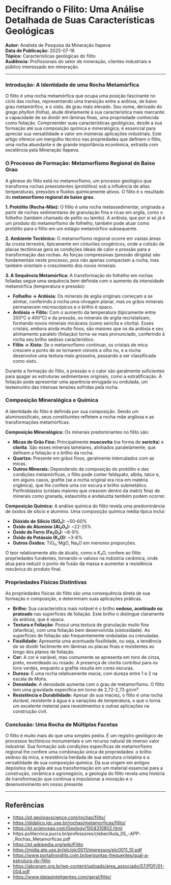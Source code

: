 # Decifrando o Filito: Uma Análise Detalhada de Suas Características Geológicas

**Autor:** Analista de Pesquisa da Mineração Itapeva  
**Data de Publicação:** 2025-07-16  
**Tópico:** Características geológicas do filito  
**Audiência:** Profissionais do setor de mineração, clientes industriais e público interessado em mineração.

---

### Introdução: A Identidade de uma Rocha Metamórfica

O filito é uma rocha metamórfica que ocupa uma posição fascinante no ciclo das rochas, representando uma transição entre a ardósia, de baixo grau metamórfico, e o xisto, de grau mais elevado. Seu nome, derivado do grego *phyllon* (folha), alude diretamente à sua característica mais marcante: a capacidade de se dividir em lâminas finas, uma propriedade conhecida como foliação. Compreender suas características geológicas, desde a sua formação até sua composição química e mineralógica, é essencial para apreciar sua versatilidade e valor em inúmeras aplicações industriais. Este artigo oferece um mergulho técnico nas propriedades que definem o filito, uma rocha abundante e de grande importância econômica, extraída com excelência pela Mineração Itapeva.

### O Processo de Formação: Metamorfismo Regional de Baixo Grau

A gênese do filito está no metamorfismo, um processo geológico que transforma rochas preexistentes (protólitos) sob a influência de altas temperaturas, pressões e fluidos quimicamente ativos. O filito é o resultado do **metamorfismo regional de baixo grau**.

**1. Protólito (Rocha-Mãe):** O filito é uma rocha metassedimentar, originada a partir de rochas sedimentares de granulação fina e ricas em argila, como o folhelho (também chamado de pelito ou lamito). A ardósia, que por si só já é um produto do metamorfismo de folhelho, também pode atuar como protólito para o filito em um estágio metamórfico subsequente.

**2. Ambiente Tectônico:** O metamorfismo regional ocorre em vastas áreas da crosta terrestre, tipicamente em cinturões orogênicos, onde a colisão de placas tectônicas gera as condições ideais de calor e pressão para a transformação das rochas. As forças compressivas (pressão dirigida) são fundamentais neste processo, pois não apenas compactam a rocha, mas também orientam o crescimento dos novos minerais.

**3. A Sequência Metamórfica:** A transformação do folhelho em rochas foliadas segue uma sequência bem definida com o aumento da intensidade metamórfica (temperatura e pressão):
*   **Folhelho → Ardósia:** Os minerais de argila originais começam a se alinhar, conferindo à rocha uma clivagem planar, mas os grãos minerais permanecem microscópicos e o brilho é opaco.
*   **Ardósia → Filito:** Com o aumento da temperatura (tipicamente entre 200°C e 400°C) e da pressão, os minerais de argila recristalizam, formando novos minerais micáceos (como sericita e clorita). Esses cristais, embora ainda muito finos, são maiores que os da ardósia e seu alinhamento paralelo (foliação) torna-se mais pronunciado, conferindo à rocha seu brilho sedoso característico.
*   **Filito → Xisto:** Se o metamorfismo continuar, os cristais de mica crescem a ponto de se tornarem visíveis a olho nu, e a rocha desenvolve uma textura mais grosseira, passando a ser classificada como xisto.

Durante a formação do filito, a pressão e o calor são geralmente suficientes para apagar as estruturas sedimentares originais, como a estratificação. A foliação pode apresentar uma aparência enrugada ou ondulada, um testemunho das intensas tensões sofridas pela rocha.

### Composição Mineralógica e Química

A identidade do filito é definida por sua composição. Sendo um aluminossilicato, seus constituintes refletem a rocha-mãe argilosa e as transformações metamórficas.

**Composição Mineralógica:** Os minerais predominantes no filito são:
*   **Micas de Grão Fino:** Principalmente **muscovita** (na forma de **sericita**) e **clorita**. São esses minerais lamelares, alinhados paralelamente, que definem a foliação e o brilho da rocha.
*   **Quartzo:** Presente em grãos finos, geralmente intercalados com as micas.
*   **Outros Minerais:** Dependendo da composição do protólito e das condições metamórficas, o filito pode conter feldspato, albita, talco e, em alguns casos, grafite (se a rocha original era rica em matéria orgânica), que lhe confere uma cor escura e brilho submetálico. Porfiroblastos (cristais maiores que crescem dentro da matriz fina) de minerais como granada, estaurolita e andaluzita também podem ocorrer.

**Composição Química:** A análise química do filito revela uma predominância de óxidos de silício e alumínio. Uma composição química média típica inclui:
*   **Dióxido de Silício (SiO₂):** ~50-60%
*   **Óxido de Alumínio (Al₂O₃):** ~22-25%
*   **Óxido de Ferro (Fe₂O₃):** ~6-9%
*   **Óxido de Potássio (K₂O):** ~3-6%
*   **Outros Óxidos:** TiO₂, MgO, Na₂O em menores proporções.

O teor relativamente alto de álcalis, como o K₂O, confere ao filito propriedades fundentes, tornando-o valioso na indústria cerâmica, onde atua para reduzir o ponto de fusão da massa e aumentar a resistência mecânica do produto final.

### Propriedades Físicas Distintivas

As propriedades físicas do filito são uma consequência direta de sua formação e composição, e determinam suas aplicações práticas.

*   **Brilho:** Sua característica mais notável é o brilho **sedoso, acetinado ou prateado** nas superfícies de foliação. Este brilho o distingue claramente da ardósia, que é opaca.
*   **Textura e Foliação:** Possui uma textura de granulação muito fina (afanítica), com uma foliação bem desenvolvida (xistosidade). As superfícies de foliação são frequentemente onduladas ou crenuladas.
*   **Fissilidade:** Apresenta uma acentuada fissilidade, ou seja, a tendência de se dividir facilmente em lâminas ou placas finas e resistentes ao longo dos planos de foliação.
*   **Cor:** A cor é variável, mas comumente se apresenta em tons de cinza, preto, esverdeado ou rosado. A presença de clorita contribui para os tons verdes, enquanto a grafite resulta em cores escuras.
*   **Dureza:** É uma rocha relativamente macia, com dureza entre 1 e 2 na escala de Mohs.
*   **Densidade:** A densidade aumenta com o grau de metamorfismo. O filito tem uma gravidade específica em torno de 2,72-2,73 g/cm³.
*   **Resistência e Durabilidade:** Apesar de sua maciez, o filito é uma rocha durável, resistente à água e a variações de temperatura, o que o torna um excelente material para revestimentos e outras aplicações na construção civil.

### Conclusão: Uma Rocha de Múltiplas Facetas

O filito é muito mais do que uma simples pedra. É um registro geológico de processos tectônicos monumentais e um recurso natural de imenso valor industrial. Sua formação sob condições específicas de metamorfismo regional lhe confere uma combinação única de propriedades: o brilho sedoso da mica, a resistência herdada de sua estrutura cristalina e a versatilidade de sua composição química. Da sua origem em antigos depósitos de argila até sua transformação em um material essencial para a construção, cerâmica e agronegócio, a geologia do filito revela uma história de transformação que continua a impulsionar a inovação e o desenvolvimento em nosso presente.

---

## Referências

- https://pt.geologyscience.com/rochas/filito/
- https://didatico.igc.usp.br/rochas/metamorficas/filito/
- https://pt.scienceaq.com/Geology/1004310802.html
- https.politecnica.pucrs.br/professores/cleber/Aula_05_-_APP_-_Rochas_Metamorficas.pdf
- https://pt.wikipedia.org/wiki/Filito
- https://midia.atp.usp.br/plc/plc0011/impressos/plc0011_10.pdf
- https://www.portalinsights.com.br/perguntas-frequentes/qual-a-estrutura-do-filito
- https://abceram.org.br/wp-content/uploads/area_associado/57/PDF/01-004.pdf
- https://www.ideiasinteligentes.com/geral/filito/
